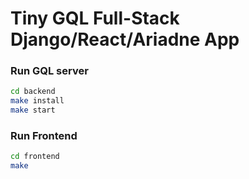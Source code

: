 # Tiny GQL Full-Stack Django/React/Ariadne App


### Run GQL server

```bash
cd backend
make install
make start
```

### Run Frontend

```bash
cd frontend
make
```
